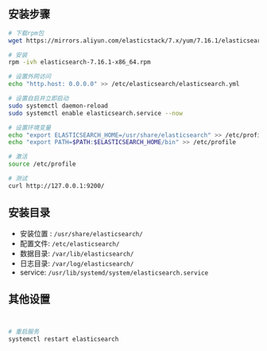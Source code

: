 ## 安装步骤

```bash
# 下载rpm包
wget https://mirrors.aliyun.com/elasticstack/7.x/yum/7.16.1/elasticsearch-7.16.1-x86_64.rpm

# 安装
rpm -ivh elasticsearch-7.16.1-x86_64.rpm

# 设置外网访问
echo "http.host: 0.0.0.0" >> /etc/elasticsearch/elasticsearch.yml

# 设置自启并立即启动
sudo systemctl daemon-reload
sudo systemctl enable elasticsearch.service --now

# 设置环境变量
echo "export ELASTICSEARCH_HOME=/usr/share/elasticsearch" >> /etc/profile
echo "export PATH=$PATH:$ELASTICSEARCH_HOME/bin" >> /etc/profile

# 激活
source /etc/profile

# 测试
curl http://127.0.0.1:9200/
```



## 安装目录

- 安装位置 : `/usr/share/elasticsearch/`
- 配置文件:  `/etc/elasticsearch/`
- 数据目录: `/var/lib/elasticsearch/`
- 日志目录: `/var/log/elasticsearch/`
- service: `/usr/lib/systemd/system/elasticsearch.service`



## 其他设置

```bash


# 重启服务
systemctl restart elasticsearch
```



